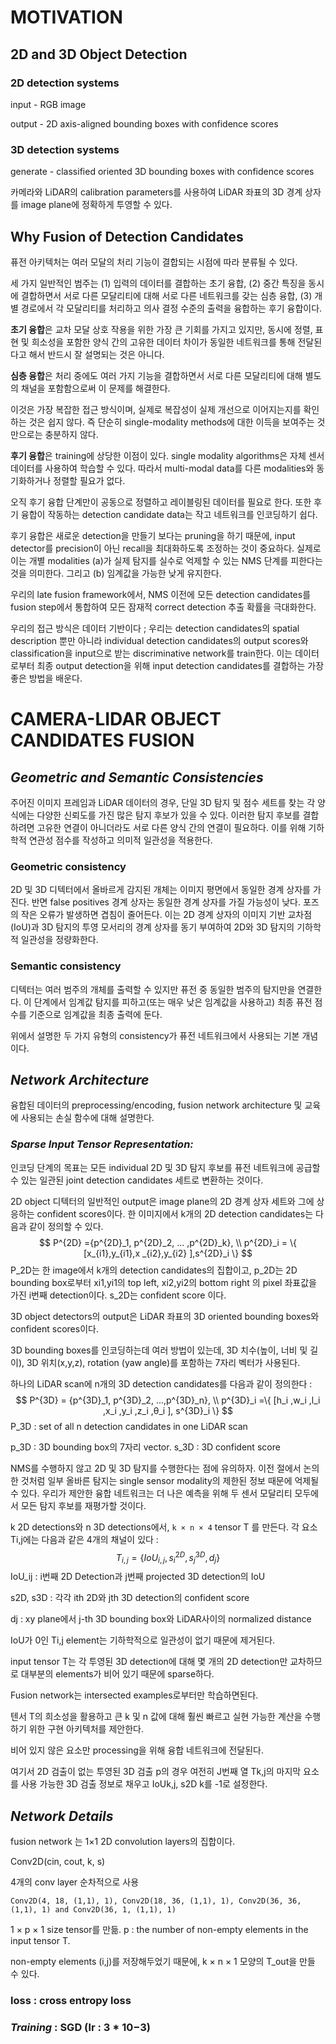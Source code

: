 # MOTIVATION

## 2D and 3D Object Detection

### 2D detection systems 

input -  RGB image

output - 2D axis-aligned bounding boxes with confidence scores

### 3D detection systems

generate - classified oriented 3D bounding boxes with confidence scores



카메라와 LiDAR의 calibration parameters를 사용하여 LiDAR 좌표의 3D 경계 상자를  image plane에 정확하게 투영할 수 있다.

## Why Fusion of Detection Candidates

퓨전 아키텍처는 여러 모달의 처리 기능이 결합되는 시점에 따라 분류될 수 있다.

세 가지 일반적인 범주는 (1) 입력의 데이터를 결합하는 초기 융합, (2) 중간 특징을 동시에 결합하면서 서로 다른 모달리티에 대해 서로 다른 네트워크를 갖는 심층 융합, (3) 개별 경로에서 각 모달리티를 처리하고 의사 결정 수준의 출력을 융합하는 후기 융합이다.

**초기 융합**은 교차 모달 상호 작용을 위한 가장 큰 기회를 가지고 있지만, 동시에 정렬, 표현 및 희소성을 포함한 양식 간의 고유한 데이터 차이가 동일한 네트워크를 통해 전달된다고 해서 반드시 잘 설명되는 것은 아니다.

**심층 융합**은 처리 중에도 여러 가지 기능을 결합하면서 서로 다른 모달리티에 대해 별도의 채널을 포함함으로써 이 문제를 해결한다.

이것은 가장 복잡한 접근 방식이며, 실제로 복잡성이 실제 개선으로 이어지는지를 확인하는 것은 쉽지 않다. 즉 단순히 single-modality methods에 대한 이득을 보여주는 것만으로는 충분하지 않다.

**후기 융합**은 training에 상당한 이점이 있다. single modality algorithms은 자체 센서 데이터를 사용하여 학습할 수 있다. 따라서 multi-modal data를 다른 modalities와 동기화하거나 정렬할 필요가 없다.

오직 후기 융합 단계만이 공동으로 정렬하고 레이블링된 데이터를 필요로 한다. 또한 후기 융합이 작동하는 detection candidate data는 작고 네트워크를 인코딩하기 쉽다.

후기 융합은 새로운 detection을 만들기 보다는 pruning을 하기 때문에, input detector를 precision이 아닌 recall을 최대화하도록 조정하는 것이 중요하다. 실제로 이는 개별 modalities (a)가 실제 탐지를 실수로 억제할 수 있는 NMS 단계를 피한다는 것을 의미한다. 그리고 (b) 임계값을 가능한 낮게 유지한다.

우리의 late fusion framework에서, NMS 이전에 모든 detection candidates를 fusion step에서 통합하여 모든 잠재적 correct detection 추출 확률을 극대화한다.

우리의 접근 방식은 데이터 기반이다 ; 우리는 detection candidates의 spatial description 뿐만 아니라 individual detection candidates의 output scores와 classification을 input으로 받는 discriminative network를 train한다. 이는 데이터로부터 최종 output detection을 위해 input detection candidates를 결합하는 가장 좋은 방법을 배운다.

# CAMERA-LIDAR OBJECT CANDIDATES FUSION

## *Geometric and Semantic Consistencies*

주어진 이미지 프레임과 LiDAR 데이터의 경우, 단일 3D 탐지 및 점수 세트를 찾는 각 양식에는 다양한 신뢰도를 가진 많은 탐지 후보가 있을 수 있다. 이러한 탐지 후보를 결합하려면 고유한 연결이 아니더라도 서로 다른 양식 간의 연결이 필요하다. 이를 위해 기하학적 연관성 점수를 작성하고 의미적 일관성을 적용한다. 

### Geometric consistency

2D 및 3D 디텍터에서 올바르게 감지된 개체는 이미지 평면에서 동일한 경계 상자를 가진다. 반면 false positives 경계 상자는 동일한 경계 상자를 가질 가능성이 낮다. 포즈의 작은 오류가 발생하면 겹침이 줄어든다. 이는 2D 경계 상자의 이미지 기반 교차점(IoU)과 3D 탐지의 투영 모서리의 경계 상자를 동기 부여하여 2D와 3D 탐지의 기하학적 일관성을 정량화한다.

### Semantic consistency

디텍터는 여러 범주의 개체를 출력할 수 있지만 퓨전 중 동일한 범주의 탐지만을 연결한다. 이 단계에서 임계값 탐지를 피하고(또는 매우 낮은 임계값을 사용하고) 최종 퓨전 점수를 기준으로 임계값을 최종 출력에 둔다.

위에서 설명한 두 가지 유형의 consistency가 퓨전 네트워크에서 사용되는 기본 개념이다.

## *Network Architecture*

융합된 데이터의 preprocessing/encoding, fusion network architecture 및 교육에 사용되는 손실 함수에 대해 설명한다.

###  *Sparse Input Tensor Representation:*

인코딩 단계의 목표는 모든 individual 2D 및 3D 탐지 후보를 퓨전 네트워크에 공급할 수 있는 일관된 joint detection candidates 세트로 변환하는 것이다.

2D object 디텍터의 일반적인 output은  image plane의 2D 경계 상자 세트와 그에 상응하는 confident scores이다. 한 이미지에서 k개의 2D detection candidates는 다음과 같이 정의할 수 있다.
$$
P^{2D} ={p^{2D}_1, p^{2D}_2, ... ,p^{2D}_k}, \\
p^{2D}_i = \{  [x_{i1},y_{i1},x _{i2},y_{i2} ],s^{2D}_i \}
$$
P_2D는 한 image에서 k개의 detection candidates의 집합이고, p_2D는 2D bounding box로부터 xi1,yi1의 top left, xi2,yi2의 bottom right 의 pixel 좌표값을 가진 i번째 detection이다. s_2D는 confident score 이다.

3D object detectors의 output은 LiDAR 좌표의 3D oriented bounding boxes와 confident scores이다.

3D bounding boxes를 인코딩하는데 여러 방법이 있는데, 3D 치수(높이, 너비 및 길이), 3D 위치(x,y,z), rotation (yaw angle)를 포함하는 7자리 벡터가 사용된다. 

하나의 LiDAR scan에 n개의 3D detection candidates를 다음과 같이 정의한다 :
$$
P^{3D} = {p^{3D}_1, p^{3D}_2, ...,p^{3D}_n}, \\
p^{3D}_i =\{ [h_i ,w_i ,l_i ,x_i ,y_i ,z_i ,θ_i ], s^{3D}_i \}
$$
 P_3D : set of all n detection candidates in one LiDAR scan

p_3D : 3D bounding box의 7자리 vector. s_3D  : 3D confident score

NMS를 수행하지 않고 2D 및 3D 탐지를 수행한다는 점에 유의하자. 이전 절에서 논의한 것처럼 일부 올바른 탐지는 single sensor modality의 제한된 정보 때문에 억제될 수 있다.  우리가 제안한 융합 네트워크는 더 나은 예측을 위해 두 센서 모달리티 모두에서 모든 탐지 후보를 재평가할 것이다.

k 2D detections와 n 3D detections에서, `k × n × 4` tensor T 를 만든다. 각 요소 Ti,j에는 다음과 같은 4개의 채널이 있다 :
$$
T_{i,j} = \{ IoU_{i,j} , s^{2D}_i,s^{3D}_j, d_j \}
$$
IoU_ij : i번째 2D Detection과 j번째 projected 3D detection의 IoU

s2D, s3D : 각각 ith 2D와 jth 3D detection의 confident score

dj : xy plane에서 j-th 3D bounding box와 LiDAR사이의 normalized distance

IoU가 0인 Ti,j element는 기하학적으로 일관성이 없기 때문에 제거된다.

input tensor T는 각 투영된 3D detection에 대해 몇 개의 2D detection만 교차하므로 대부분의 elements가 비어 있기 때문에 sparse하다.

Fusion network는 intersected examples로부터만 학습하면된다.

텐서 T의 희소성을 활용하고 큰 k 및 n 값에 대해 훨씬 빠르고 실현 가능한 계산을 수행하기 위한 구현 아키텍처를 제안한다.

비어 있지 않은 요소만 processing을 위해 융합 네트워크에 전달된다.

여기서 2D 검출이 없는 투영된 3D 검출 p의 경우 여전히 J번째 열 Tk,j의 마지막 요소를 사용 가능한 3D 검출 정보로 채우고 IoUk,j, s2D k를 -1로 설정한다.

##  *Network Details*

fusion network 는  1×1 2D convolution layers의 집합이다.

Conv2D(cin, cout, k, s)

4개의 conv layer 순차적으로 사용

`Conv2D(4, 18, (1,1), 1), Conv2D(18, 36, (1,1), 1), Conv2D(36, 36, (1,1), 1) and Conv2D(36, 1, (1,1), 1)`

1 × p × 1 size tensor를 만듦. p :  the number of non-empty elements in the input tensor T.

non-empty elements (i,j)를 저장해두었기 때문에, k × n × 1 모양의 T_out을 만들 수 있다.

### loss :  cross entropy loss

### *Training* : SGD (lr : 3 * 10−3)

